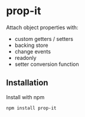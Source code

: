 # prop-it
Attach object properties with:
* custom getters / setters
* backing store
* change events
* readonly
* setter conversion function

## Installation

Install with npm

```shell
npm install prop-it
```

